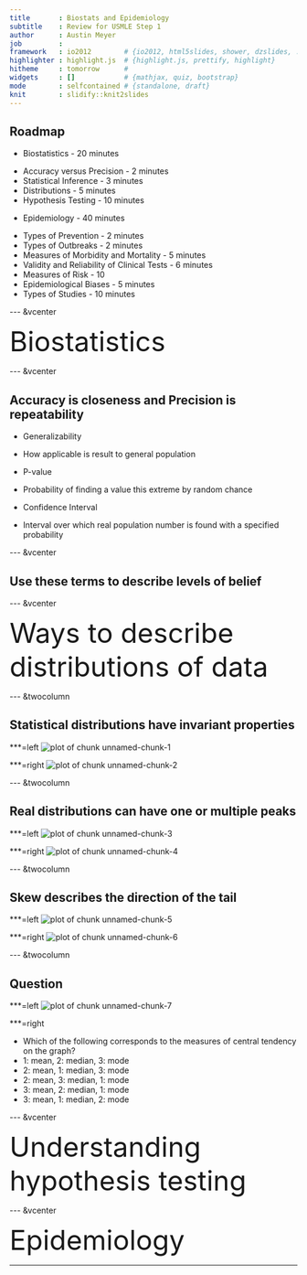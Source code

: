 ```yaml
---
title       : Biostats and Epidemiology
subtitle    : Review for USMLE Step 1
author      : Austin Meyer
job         : 
framework   : io2012        # {io2012, html5slides, shower, dzslides, ...}
highlighter : highlight.js  # {highlight.js, prettify, highlight}
hitheme     : tomorrow      # 
widgets     : []            # {mathjax, quiz, bootstrap}
mode        : selfcontained # {standalone, draft}
knit        : slidify::knit2slides
---
```


## Roadmap

 * Biostatistics - 20 minutes
  + Accuracy versus Precision - 2 minutes
  + Statistical Inference - 3 minutes
  + Distributions - 5 minutes
  + Hypothesis Testing - 10 minutes
 * Epidemiology - 40 minutes
  + Types of Prevention - 2 minutes
  + Types of Outbreaks - 2 minutes
  + Measures of Morbidity and Mortality - 5 minutes
  + Validity and Reliability of Clinical Tests - 6 minutes
  + Measures of Risk - 10
  + Epidemiological Biases - 5 minutes
  + Types of Studies - 10 minutes

--- &vcenter

<div class="centered"><font size="7">Biostatistics</font size></div>

--- &vcenter

## Accuracy is closeness and Precision is repeatability

 * Generalizability
  - How applicable is result to general population
  
 * P-value
  - Probability of finding a value this extreme by random chance
  
 * Confidence Interval
  - Interval over which real population number is found with a specified probability

--- &vcenter

## Use these terms to describe levels of belief

--- &vcenter

<div class="centered"><font size="7">Ways to describe distributions of data</font size></div>

--- &twocolumn

## Statistical distributions have invariant properties

***=left
![plot of chunk unnamed-chunk-1](assets/fig/unnamed-chunk-1-1.png)

***=right
![plot of chunk unnamed-chunk-2](assets/fig/unnamed-chunk-2-1.png)

--- &twocolumn

## Real distributions can have one or multiple peaks

***=left
![plot of chunk unnamed-chunk-3](assets/fig/unnamed-chunk-3-1.png)


***=right
![plot of chunk unnamed-chunk-4](assets/fig/unnamed-chunk-4-1.png)

--- &twocolumn

## Skew describes the direction of the tail

***=left
![plot of chunk unnamed-chunk-5](assets/fig/unnamed-chunk-5-1.png)


***=right
![plot of chunk unnamed-chunk-6](assets/fig/unnamed-chunk-6-1.png)

--- &twocolumn

## Question

***=left
![plot of chunk unnamed-chunk-7](assets/fig/unnamed-chunk-7-1.png)

***=right
 - Which of the following corresponds to the measures of central tendency on the graph?
  - 1: mean, 2: median,  3: mode
  - 2: mean, 1: median,  3: mode
  - 2: mean, 3: median,  1: mode
  - 3: mean, 2: median,  1: mode
  - 3: mean, 1: median,  2: mode

--- &vcenter

<div class="centered"><font size="7">Understanding hypothesis testing</font size></div>

--- &vcenter

<div class="centered"><font size="7">Epidemiology</font size></div>

---





